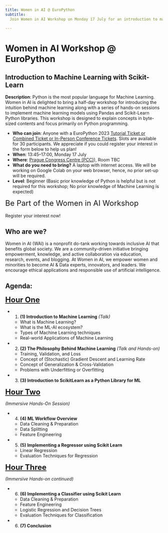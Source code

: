 ```yaml
---
title: Women in AI @ EuroPython
subtitle:
  Join Women in AI Workshop on Monday 17 July for an introduction to machine learning with Scikit-Learn

---
```

# Women in AI Workshop @ EuroPython

## Introduction to Machine Learning with Scikit-Learn

**Description**: Python is the most popular language for Machine Learning. Women in AI is delighted to bring a half-day workshop for introducing the intuition behind machine learning along with a series of hands-on sessions to implement machine learning models using Pandas and Scikit-Learn Python libraries. This workshop is designed to explain concepts in byte-sized contents and focus primarily on Python programming.

- **Who can join**: Anyone with a EuroPython 2023 [Tutorial Ticket or Combined Ticket or In-Person Conference Tickets](/tickets#ticket-types). Slots are available for 30 participants. We appreciate if you could register your interest in the form below to help us plan!
- **When**: 13:45–17:00, Monday 17 July
- **Where**: [Prague Congress Centre (PCC)](/where#prague-congress-centre---conference-venue)), Room TBC
- **What do you need to bring?**
A laptop with internet access. We will be working on Google Colab on your web browser, hence, no prior set-up will be required.
- **Level**: Beginner (Basic prior knowledge of Python is helpful but is not required for this workshop; No prior knowledge of Machine Learning is expected)

<div style={{textAlign: "center", marginBottom: 12}}>
<font size="+2.5">Be Part of the Women in AI Workshop</font>
<br></br>
<ButtonLink href="https://forms.gle/CEKXQkHrzkCNvWV27"> Register your interest now! </ButtonLink>
</div>

## Who are we?
Women in AI (WAI) is a nonprofit do-tank working towards inclusive AI that benefits global society. We are a community-driven initiative bringing empowerment, knowledge, and active collaboration via education, research, events, and blogging. At Women in AI, we empower women and minorities to become AI & Data experts, innovators, and leaders. We encourage ethical applications and responsible use of artificial intelligence.

## Agenda:

<font size="+2.5"><u><b>Hour One</b></u></font>

* 1. **(1) Introduction to Machine Learning** *(Talk)*
  * What is Machine Learning?
  * What is the ML-AI ecosystem?
  * Types of Machine Learning techniques
  * Real-world Applications of Machine Learning
* 2. **(2) The Philosophy Behind Machine Learning** *(Talk and Hands-on)*
  - Training, Validation, and Loss
  - Concept of (Stochastic) Gradient Descent and Learning Rate
  - Concept of Generalization & Cross-Validation
  - Problems with Underfitting or Overfitting

* 3. **(3) Introduction to ScikitLearn as a Python Library for ML**

<font size="+2.5"><u><b>Hour Two</b></u></font>

*(Immersive Hands-On Session)*

* 4. **(4) ML Workflow Overview**
  - Data Cleaning & Preparation
  - Data Splitting
  - Feature Engineering

* 5. **(5) Implementing a Regressor using Scikit Learn**
  - Linear Regression
  - Evaluation Techniques for Regression

<font size="+2.5"><u><b>Hour Three</b></u></font>

*(Immersive Hands-on continued)*

* 6. **(6) Implementing a Classifier using Scikit Learn**
  - Data Cleaning & Preparation
  - Feature Engineering
  - Logistic Regression and Decision Trees
  - Evaluation Techniques for Classification

* 6. **(7) Conclusion**
